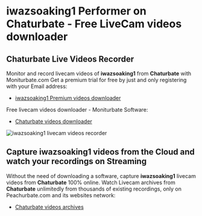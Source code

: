 # iwazsoaking1 Performer on Chaturbate - Free LiveCam videos downloader

## Chaturbate Live Videos Recorder

Monitor and record livecam videos of **iwazsoaking1** from **Chaturbate** with Moniturbate.com
Get a premium trial for free by just and only registering with your Email address:
* [iwazsoaking1 Premium videos downloader](https://moniturbate.com/request-demo-licence-key.html)

Free livecam videos downloader - Moniturbate Software:
* [Chaturbate videos downloader](https://moniturbate.com/moniturbate-download-software.html)

![iwazsoaking1 livecam videos recorder](https://peachurnet.com/templates/moniturbate-software.png)


## Capture iwazsoaking1 videos from the Cloud and watch your recordings on Streaming

Without the need of downloading a software, capture **iwazsoaking1** livecam videos from **Chaturbate** 100% online.
Watch Livecam archives from **Chaturbate** unlimitedly from thousands of existing recordings, only on Peachurbate.com and its websites network:
* [Chaturbate videos archives](https://peachurnet.com/)
